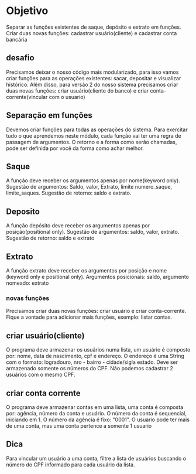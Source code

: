 # Objetivo

Separar as funções existentes de saque, depósito e extrato em funções. Criar duas novas funções: cadastrar usuário(cliente)
e cadastrar conta bancária

## desafio

Precisamos deixar o nosso código mais modularizado, para isso vamos criar funções para as operações existentes: sacar, 
depositar e visualizar histórico. Além disso, para versão 2 do nosso sistema precisamos criar duas novas funções: criar 
usuário(cliente do banco) e criar conta-corrente(vincular com o usuario)

## Separação em funções

Devemos criar funções para todas as operações do sistema. Para exercitar tudo o que aprendemos neste módulo, cada função
vai ter uma regra de passagem de argumentos. O retorno e a forma como serão chamadas, pode ser definida por você da forma
como achar melhor.

## Saque

A função deve receber os argumentos apenas por nome(keyword only). Sugestão de argumentos: Saldo, valor, Extrato, limite
numero_saque, limite_saques. Sugestão de retorno: saldo e extrato.

## Deposito

A função depósito deve receber os argumentos apenas por posição(positional only). Sugestão de argumentos: saldo, valor, 
extrato. Sugestão de retorno: saldo e extrato


## Extrato

A função extrato deve receber os argumentos por posição e nome (keyword only e positional only). Argumentos posicionais: 
saldo, argumento nomeado: extrato 

### novas funções

Precisamos criar duas novas funções: criar usuário e criar conta-corrente. Fique a vontade para adicionar mais funções, 
exemplo: listar contas.

## criar usuário(cliente)
O programa deve armazenar os usuários numa lista, um usuário é composto por: nome, data de nascimento, cpf e endereço.
O endereço é uma String com o formato: logradouro, nro - bairro - cidade/sigla estado. Deve ser armazenado somente os 
números do CPF. Não podemos cadastrar 2 usuários com o mesmo CPF. 

## criar conta corrente

O programa deve armazenar contas em uma lista, uma conta é composta por: agência, número da conta e usuário. O número da
conta é sequencial, iniciando em 1. O número da agência é fixo: "0001". O usuario pode ter mais de uma conta, mas uma 
conta pertence a somente 1 usuario

## Dica

Para vincular um usuário a uma conta, filtre a lista de usuários buscando o número do CPF informado para cada usuário 
da lista.
